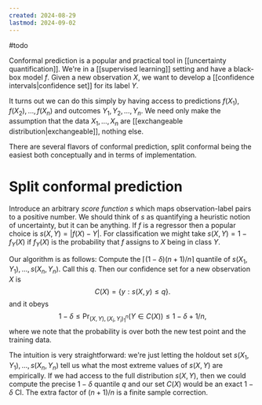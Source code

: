 ```yaml
---
created: 2024-08-29
lastmod: 2024-09-02
---
```

#todo 

Conformal prediction is a popular and practical tool in [[uncertainty quantification]]. We're in a [[supervised learning]] setting and have a black-box model $f$. Given a new observation $X$, we want to develop a [[confidence intervals|confidence set]] for its label $Y$. 

It turns out we can do this simply by having access to predictions $f(X_1), f(X_2), \dots, f(X_n)$ and outcomes $Y_1, Y_2, \dots, Y_n$. We need only make the assumption that the data $X_1, \dots, X_n$ are [[exchangeable distribution|exchangeable]], nothing else. 

There are several flavors of conformal prediction, split conformal being the easiest both conceptually and in terms of implementation. 

# Split conformal prediction

Introduce an arbitrary _score function_ $s$ which maps observation-label pairs to a positive number. We should think of $s$ as quantifying a heuristic notion of uncertainty, but it can be anything. If $f$ is a regressor then a popular choice is $s(X, Y) = |f(X) - Y|$. For classification we might take $s(X,Y) = 1 - f_Y(X)$ if $f_Y(X)$ is the probability that $f$ assigns to $X$ being in class $Y$. 

Our algorithm is as follows: Compute the $\lceil (1-\delta)(n+1)/n\rceil$ quantile of $s(X_1, Y_1), \dots, s(X_n, Y_n)$. Call this $q$. Then our confidence set for a new observation $X$ is
$$
C(X) = \{y: s(X,y)\leq q\}.
$$
and it obeys $$
1-\delta\leq \Pr_{(X,Y), (X_i,Y_i)_1^n}(Y\in C(X))\leq 1-\delta + 1/n,
$$
where we note that the probability is over both the new test point and the training data.

The intuition is very straightforward: we're just letting the holdout set $s(X_1,Y_1),\dots,s(X_n,Y_n)$ tell us what the most extreme values of $s(X,Y)$ are empirically. If we had access to the full distribution $s(X,Y)$, then we could compute the precise $1-\delta$ quantile $q$ and our set $C(X)$ would be an exact $1-\delta$ CI. The extra factor of $(n+1)/n$ is a finite sample correction. 

